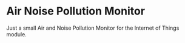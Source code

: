 # Air Noise Pollution Monitor
Just a small Air and Noise Pollution Monitor for the Internet of Things module.
